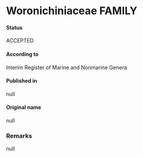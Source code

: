 # Woronichiniaceae FAMILY

#### Status
ACCEPTED

#### According to
Interim Register of Marine and Nonmarine Genera

#### Published in
null

#### Original name
null

### Remarks
null